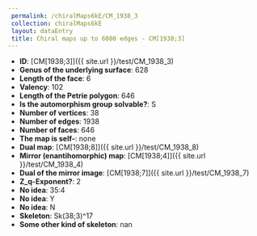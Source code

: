 ```yaml
--- 
 permalink: /chiralMaps6kE/CM_1938_3 
 collection: chiralMaps6kE
 layout: dataEntry
 title: Chiral maps up to 6000 edges - CM[1938;3]
---
```


- **ID**: [CM[1938;3]]({{ site.url }}/test/CM_1938_3)
- **Genus of the underlying surface**: 628
- **Length of the face**: 6
- **Valency**: 102
- **Length of the Petrie polygon**: 646
- **Is the automorphism group solvable?**: S
- **Number of vertices**: 38
- **Number of edges**: 1938
- **Number of faces**: 646
- **The map is self-**: none
- **Dual map**: [CM[1938;8]]({{ site.url }}/test/CM_1938_8)
- **Mirror (enantihomorphic) map**: [CM[1938;4]]({{ site.url }}/test/CM_1938_4)
- **Dual of the mirror image**: [CM[1938;7]]({{ site.url }}/test/CM_1938_7)
- **Z_q-Exponent?**: 2
- **No idea**:  35:4
- **No idea**: Y
- **No idea**: N
- **Skeleton**: Sk(38;3)^17
- **Some other kind of skeleton**: nan
